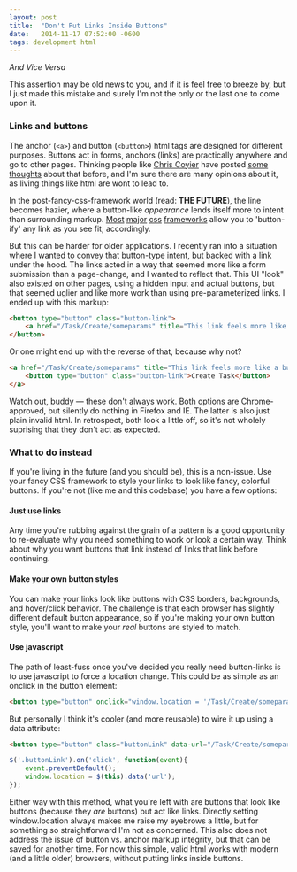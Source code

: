 ```yaml
---
layout: post
title:  "Don't Put Links Inside Buttons"
date:   2014-11-17 07:52:00 -0600
tags: development html
---
```


_And Vice Versa_

This assertion may be old news to you, and if it is feel free to breeze by, but I just made this mistake and surely I'm not the only or the last one to come upon it.

### Links and buttons

The anchor (`<a>`) and button (`<button>`) html tags are designed for different purposes. Buttons act in forms, anchors (links) are practically anywhere and go to other pages. Thinking people like [Chris Coyier](https://twitter.com/chriscoyier) have posted [some thoughts](http://css-tricks.com/use-button-element/) about that before, and I'm sure there are many opinions about it, as living things like html are wont to lead to.

<!--more-->

In the post-fancy-css-framework world (read: **THE FUTURE**), the line becomes hazier, where a button-like _appearance_ lends itself more to intent than surrounding markup. [Most](http://getbootstrap.com/css/#buttons-tags) [major](http://foundation.zurb.com/docs/components/buttons.html) [css](http://purecss.io/buttons/) [frameworks](http://jqueryui.com/button/) allow you to 'button-ify' any link as you see fit, accordingly.

But this can be harder for older applications. I recently ran into a situation where I wanted to convey that button-type intent, but backed with a link under the hood. The links acted in a way that seemed more like a form submission than a page-change, and I wanted to reflect that. This UI "look" also existed on other pages, using a hidden input and actual buttons, but that seemed uglier and like more work than using pre-parameterized links. I ended up with this markup:

```html
<button type="button" class="button-link">
    <a href="/Task/Create/someparams" title="This link feels more like a button">Create Task</a>
</button>
```

Or one might end up with the reverse of that, because why not?

```html
<a href="/Task/Create/someparams" title="This link feels more like a button">
    <button type="button" class="button-link">Create Task</button>
</a>
```

Watch out, buddy &mdash; these don't always work. Both options are Chrome-approved, but silently do nothing in Firefox and IE. The latter is also just plain invalid html. In retrospect, both look a little off, so it's not wholely suprising that they don't act as expected.

### What to do instead

If you're living in the future (and you should be), this is a non-issue. Use your fancy CSS framework to style your links to look like fancy, colorful buttons. If you're not (like me and this codebase) you have a few options:

#### Just use links
Any time you're rubbing against the grain of a pattern is a good opportunity to re-evaluate why you need something to work or look a certain way. Think about why you want buttons that link instead of links that link before continuing.

#### Make your own button styles
You can make your links look like buttons with CSS borders, backgrounds, and hover/click behavior. The challenge is that each browser has slightly different default button appearance, so if you're making your own button style, you'll want to make your _real_ buttons are styled to match.

#### Use javascript
The path of least-fuss once you've decided you really need button-links is to use javascript to force a location change. This could be as simple as an onclick in the button element:
```html
<button type="button" onclick="window.location = '/Task/Create/someparams'">Create Task</button>
```
But personally I think it's cooler (and more reusable) to wire it up using a data attribute:
```html
<button type="button" class="buttonLink" data-url="/Task/Create/someparams">Create Task</button>
```

```js
$('.buttonLink').on('click', function(event){
    event.preventDefault();
    window.location = $(this).data('url');
});
```
Either way with this method, what you're left with are buttons that look like buttons (because they _are_ buttons) but act like links. Directly setting window.location always makes me raise my eyebrows a little, but for something so straightforward I'm not as concerned. This also does not address the issue of button vs. anchor markup integrity, but that can be saved for another time. For now this simple, valid html works with modern (and a little older) browsers, without putting links inside buttons.
